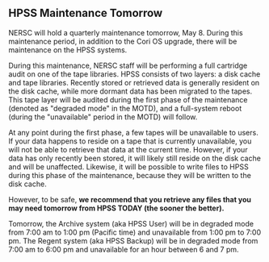 ## HPSS Maintenance Tomorrow

NERSC will hold a quarterly maintenance tomorrow, May 8. During this
maintenance period, in addition to the Cori OS upgrade, there will be 
maintenance on the HPSS systems.

During this maintenance, NERSC staff will be performing a full cartridge audit
on one of the tape libraries. HPSS consists of two layers: a disk cache and 
tape libraries. Recently stored or retrieved data is generally resident on the
disk cache, while more dormant data has been migrated to the tapes. This
tape layer will be audited during the first phase of the maintenance (denoted
as "degraded mode" in the MOTD), and a full-system reboot (during the 
"unavailable" period in the MOTD) will follow. 

At any point during the first phase, a few tapes will be unavailable to users. 
If your data happens to reside on a tape that is currently unavailable, you 
will not be able to retrieve that data at the current time. However, if your 
data has only recently been stored, it will likely still reside on the disk 
cache and will be unaffected. Likewise, it will be possible to write files to 
HPSS during this phase of the maintenance, because they will be written to the 
disk cache.

However, to be safe, **we recommend that you retrieve any files that you may
need tomorrow from HPSS TODAY (the sooner the better).**

Tomorrow, the Archive system (aka HPSS User) will be in degraded mode from 7:00 
am to 1:00 pm (Pacific time) and unavailable from 1:00 pm to 7:00 pm. The Regent
system (aka HPSS Backup) will be in degraded mode from 7:00 am to 6:00 pm and 
unavailable for an hour between 6 and 7 pm.

